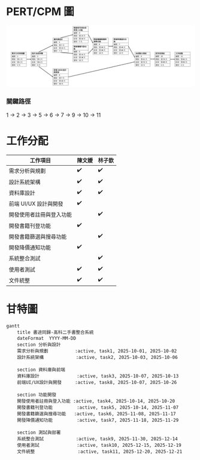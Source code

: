 # PERT/CPM 圖
![PERT/CPM 圖](PERT.png)
### 關鍵路徑
1 → 2 → 3 → 5 → 6 → 7 → 9 → 10 → 11
# 工作分配
| 工作項目                  | 陳文嬡 | 林子歆 |
|---------------------------|--------|--------|
| 需求分析與規劃            | ✔️     | ✔️     |
| 設計系統架構              | ✔️     | ✔️     |
| 資料庫設計                | ✔️     | ✔️     |
| 前端 UI/UX 設計與開發     | ✔️     |        |
| 開發使用者註冊與登入功能   |        | ✔️     |
| 開發書籍刊登功能          | ✔️     |        |
| 開發書籍篩選與搜尋功能    |        | ✔️     |
| 開發降價通知功能          | ✔️     |        |
| 系統整合測試              |        | ✔️     |
| 使用者測試                | ✔️     | ✔️     |
| 文件統整                  | ✔️     | ✔️     |

# 甘特圖
``` mermaid
gantt
    title 書途同歸-高科二手書整合系統
    dateFormat  YYYY-MM-DD
    section 分析與設計
    需求分析與規劃          :active, task1, 2025-10-01, 2025-10-02
    設計系統架構            :active, task2, 2025-10-03, 2025-10-06

    section 資料庫與前端
    資料庫設計              :active, task3, 2025-10-07, 2025-10-13
    前端UI/UX設計與開發     :active, task8, 2025-10-07, 2025-10-26

    section 功能開發
    開發使用者註冊與登入功能 :active, task4, 2025-10-14, 2025-10-20
    開發書籍刊登功能         :active, task5, 2025-10-14, 2025-11-07
    開發書籍篩選與搜尋功能   :active, task6, 2025-11-08, 2025-11-17
    開發降價通知功能         :active, task7, 2025-11-18, 2025-11-29

    section 測試與部署
    系統整合測試            :active, task9, 2025-11-30, 2025-12-14
    使用者測試              :active, task10, 2025-12-15, 2025-12-19
    文件統整                :active, task11, 2025-12-20, 2025-12-21

```

